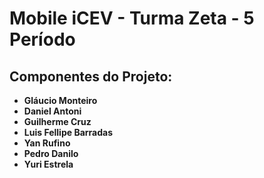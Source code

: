 # Mobile iCEV - Turma Zeta - 5 Período

## Componentes do Projeto:

- **Gláucio Monteiro**
- **Daniel Antoni**
- **Guilherme Cruz**
- **Luis Fellipe Barradas**
- **Yan Rufino**
- **Pedro Danilo**
- **Yuri Estrela**

